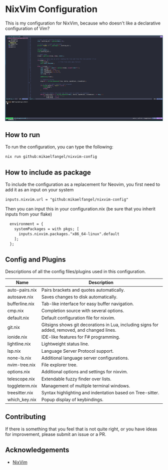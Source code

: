 # NixVim Configuration
This is my configuration for NixVim, because who doesn't like a declarative configuration of Vim?

![Screenshot of configuration](/images/demo.png)

## How to run

To run the configuration, you can type the following:

```bash
nix run github:mikaelfangel/nixvim-config
```

## How to include as package

To include the configuration as a replacement for Neovim, you first need to add it as an input on your system
```
inputs.nixvim.url = "github:mikaelfangel/nixvim-config"
```

Then you can input this in your configuration.nix (be sure that you inherit inputs from your flake)
```
  environment = {
    systemPackages = with pkgs; [
      inputs.nixvim.packages."x86_64-linux".default
    ];
  };
```

## Config and Plugins

Descriptions of all the config files/plugins used in this configuration.

| Name | Description |
| --- | --- |
| auto-pairs.nix | Pairs brackets and quotes automatically. |
| autosave.nix | Saves changes to disk automatically. |
| bufferline.nix | Tab-like interface for easy buffer navigation. |
| cmp.nix | Completion source with several options. |
| default.nix | Default configuration file for nixvim. |
| git.nix | Gitsigns shows git decorations in Lua, including signs for added, removed, and changed lines. |
| ionide.nix | IDE-like features for F# programming. |
| lightline.nix | Lightweight status line. |
| lsp.nix | Language Server Protocol support. |
| none-ls.nix | Additional language server configurations. |
| nvim-tree.nix | File explorer tree. |
| options.nix | Additional options and settings for nixvim. |
| telescope.nix | Extendable fuzzy finder over lists. |
| toggleterm.nix | Management of multiple terminal windows. |
| treesitter.nix | Syntax highlighting and indentation based on Tree-sitter. |
| which_key.nix | Popup display of keybindings. |

## Contributing

If there is something that you feel that is not quite right, or you have ideas for improvement, please submit an issue or a PR.

## Acknowledgements
 * [NixVim](https://github.com/nix-community/nixvim)

